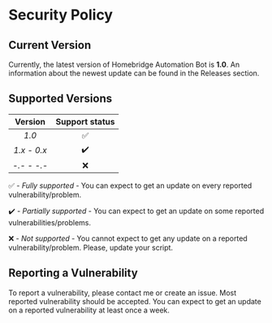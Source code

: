# Security Policy

## Current Version

Currently, the latest version of Homebridge Automation Bot is **1.0**.
An information about the newest update can be found in the Releases section.

## Supported Versions

| Version | Support status |
| :-: | :-: |
| _1.0_ | :white_check_mark: |
| _1.x - 0.x_ | :heavy_check_mark: |
| _-.- - -.-_ | :x: |

:white_check_mark: - _Fully supported_ - You can expect to get an update on every reported vulnerability/problem.

:heavy_check_mark: - _Partially supported_ - You can expect to get an update on some reported vulnerabilities/problems.

:x: - _Not supported_ - You cannot expect to get any update on a reported vulnerability/problem. Please, update your script.

## Reporting a Vulnerability

To report a vulnerability, please contact me or create an issue.
Most reported vulnerability should be accepted. You can expect to get 
an update on a reported vulnerability at least once a week.
